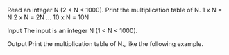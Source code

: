 Read an integer N (2 < N < 1000). Print the multiplication table of N.
1 x N = N      2 x N = 2N        ...       10 x N = 10N  

Input
The input is an integer N (1 < N < 1000).

Output
Print the multiplication table of N., like the following example.